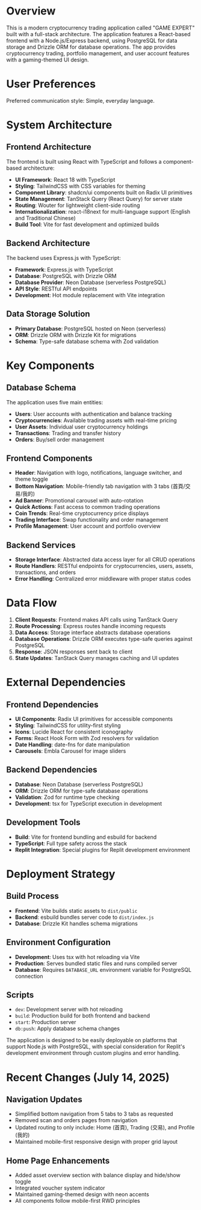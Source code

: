 # Overview

This is a modern cryptocurrency trading application called "GAME EXPERT" built with a full-stack architecture. The application features a React-based frontend with a Node.js/Express backend, using PostgreSQL for data storage and Drizzle ORM for database operations. The app provides cryptocurrency trading, portfolio management, and user account features with a gaming-themed UI design.

# User Preferences

Preferred communication style: Simple, everyday language.

# System Architecture

## Frontend Architecture
The frontend is built using React with TypeScript and follows a component-based architecture:
- **UI Framework**: React 18 with TypeScript
- **Styling**: TailwindCSS with CSS variables for theming
- **Component Library**: shadcn/ui components built on Radix UI primitives
- **State Management**: TanStack Query (React Query) for server state
- **Routing**: Wouter for lightweight client-side routing
- **Internationalization**: react-i18next for multi-language support (English and Traditional Chinese)
- **Build Tool**: Vite for fast development and optimized builds

## Backend Architecture
The backend uses Express.js with TypeScript:
- **Framework**: Express.js with TypeScript
- **Database**: PostgreSQL with Drizzle ORM
- **Database Provider**: Neon Database (serverless PostgreSQL)
- **API Style**: RESTful API endpoints
- **Development**: Hot module replacement with Vite integration

## Data Storage Solution
- **Primary Database**: PostgreSQL hosted on Neon (serverless)
- **ORM**: Drizzle ORM with Drizzle Kit for migrations
- **Schema**: Type-safe database schema with Zod validation

# Key Components

## Database Schema
The application uses five main entities:
- **Users**: User accounts with authentication and balance tracking
- **Cryptocurrencies**: Available trading assets with real-time pricing
- **User Assets**: Individual user cryptocurrency holdings
- **Transactions**: Trading and transfer history
- **Orders**: Buy/sell order management

## Frontend Components
- **Header**: Navigation with logo, notifications, language switcher, and theme toggle
- **Bottom Navigation**: Mobile-friendly tab navigation with 3 tabs (首頁/交易/我的)
- **Ad Banner**: Promotional carousel with auto-rotation
- **Quick Actions**: Fast access to common trading operations
- **Coin Trends**: Real-time cryptocurrency price displays
- **Trading Interface**: Swap functionality and order management
- **Profile Management**: User account and portfolio overview

## Backend Services
- **Storage Interface**: Abstracted data access layer for all CRUD operations
- **Route Handlers**: RESTful endpoints for cryptocurrencies, users, assets, transactions, and orders
- **Error Handling**: Centralized error middleware with proper status codes

# Data Flow

1. **Client Requests**: Frontend makes API calls using TanStack Query
2. **Route Processing**: Express routes handle incoming requests
3. **Data Access**: Storage interface abstracts database operations
4. **Database Operations**: Drizzle ORM executes type-safe queries against PostgreSQL
5. **Response**: JSON responses sent back to client
6. **State Updates**: TanStack Query manages caching and UI updates

# External Dependencies

## Frontend Dependencies
- **UI Components**: Radix UI primitives for accessible components
- **Styling**: TailwindCSS for utility-first styling
- **Icons**: Lucide React for consistent iconography
- **Forms**: React Hook Form with Zod resolvers for validation
- **Date Handling**: date-fns for date manipulation
- **Carousels**: Embla Carousel for image sliders

## Backend Dependencies
- **Database**: Neon Database (serverless PostgreSQL)
- **ORM**: Drizzle ORM for type-safe database operations
- **Validation**: Zod for runtime type checking
- **Development**: tsx for TypeScript execution in development

## Development Tools
- **Build**: Vite for frontend bundling and esbuild for backend
- **TypeScript**: Full type safety across the stack
- **Replit Integration**: Special plugins for Replit development environment

# Deployment Strategy

## Build Process
- **Frontend**: Vite builds static assets to `dist/public`
- **Backend**: esbuild bundles server code to `dist/index.js`
- **Database**: Drizzle Kit handles schema migrations

## Environment Configuration
- **Development**: Uses tsx with hot reloading via Vite
- **Production**: Serves bundled static files and runs compiled server
- **Database**: Requires `DATABASE_URL` environment variable for PostgreSQL connection

## Scripts
- `dev`: Development server with hot reloading
- `build`: Production build for both frontend and backend
- `start`: Production server
- `db:push`: Apply database schema changes

The application is designed to be easily deployable on platforms that support Node.js with PostgreSQL, with special consideration for Replit's development environment through custom plugins and error handling.

# Recent Changes (July 14, 2025)

## Navigation Updates
- Simplified bottom navigation from 5 tabs to 3 tabs as requested
- Removed scan and orders pages from navigation
- Updated routing to only include: Home (首頁), Trading (交易), and Profile (我的)
- Maintained mobile-first responsive design with proper grid layout

## Home Page Enhancements
- Added asset overview section with balance display and hide/show toggle
- Integrated voucher system indicator
- Maintained gaming-themed design with neon accents
- All components follow mobile-first RWD principles